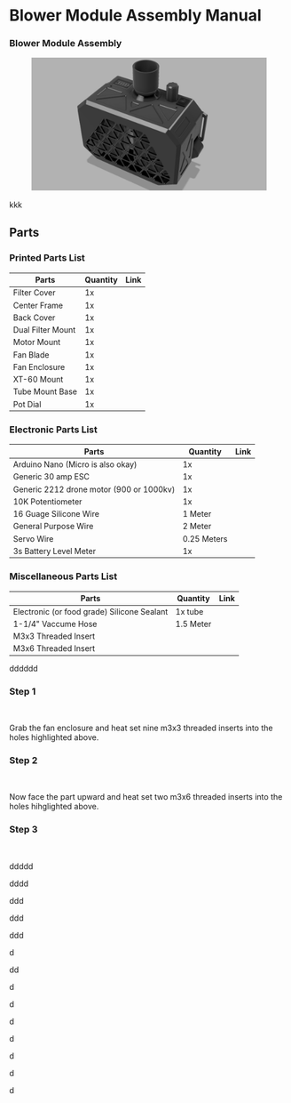 # Blower Module Assembly Manual

### Blower Module Assembly

<figure><img src="../../.gitbook/assets/erwr (2).png" alt=""><figcaption></figcaption></figure>

kkk

## Parts

### Printed Parts List

| Parts             | Quantity | Link |
| ----------------- | -------- | ---- |
| Filter Cover      | 1x       |      |
| Center Frame      | 1x       |      |
| Back Cover        | 1x       |      |
| Dual Filter Mount | 1x       |      |
| Motor Mount       | 1x       |      |
| Fan Blade         | 1x       |      |
| Fan Enclosure     | 1x       |      |
| XT-60 Mount       | 1x       |      |
| Tube Mount Base   | 1x       |      |
| Pot Dial          | 1x       |      |

### Electronic Parts List

| Parts                                    | Quantity    | Link |
| ---------------------------------------- | ----------- | ---- |
| Arduino Nano (Micro is also okay)        | 1x          |      |
| Generic 30 amp ESC                       | 1x          |      |
| Generic 2212 drone motor (900 or 1000kv) | 1x          |      |
| 10K Potentiometer                        | 1x          |      |
| 16 Guage Silicone Wire                   | 1 Meter     |      |
| General Purpose Wire                     | 2 Meter     |      |
| Servo Wire                               | 0.25 Meters |      |
| 3s Battery Level Meter                   | 1x          |      |

### Miscellaneous Parts List

| Parts                                       | Quantity  | Link |
| ------------------------------------------- | --------- | ---- |
| Electronic (or food grade) Silicone Sealant | 1x tube   |      |
| 1-1/4" Vaccume Hose                         | 1.5 Meter |      |
| M3x3 Threaded Insert                        |           |      |
| M3x6 Threaded Insert                        |           |      |



dddddd



### Step 1

<figure><img src="../../.gitbook/assets/ertrtrrt.png" alt=""><figcaption></figcaption></figure>

Grab the fan enclosure and heat set nine m3x3 threaded inserts into the holes highlighted above.

### Step 2

<figure><img src="../../.gitbook/assets/ereette.png" alt=""><figcaption></figcaption></figure>

Now face the part upward and heat set two m3x6 threaded inserts into the holes hihglighted above.

### Step 3

<figure><img src="../../.gitbook/assets/hddghsghd.png" alt=""><figcaption></figcaption></figure>

ddddd



dddd

ddd

ddd

ddd

d

dd

d

d

d

d

d

d

d
